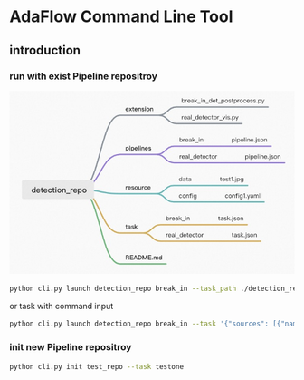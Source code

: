 # AdaFlow Command Line Tool
## introduction
### run with exist Pipeline repositroy
![detection_repo](pipeline_repo.jpg)
```bash
python cli.py launch detection_repo break_in --task_path ./detection_repo/task/break_in/task.json 
```
or task with command input
```bash
python cli.py launch detection_repo break_in --task '{"sources": [{"name": "src1", "type": "file", "location": "./detection_repo/resource/data/test_walker1.jpeg"}], "sinks": [{ "name": "sink1", "type": "file", "location": "./detection_repo/resource/data/break_walk_res.jpg"}]}' 
```

### init new Pipeline repositroy
```bash
python cli.py init test_repo --task testone
```